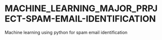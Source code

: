 # MACHINE_LEARNING_MAJOR_PRPJECT-SPAM-EMAIL-IDENTIFICATION
Machine learning using python for spam email identification
